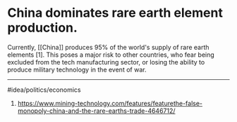 # China dominates rare earth element production.
Currently, [[China]] produces 95% of the world's supply of rare earth elements [1]. This poses a major risk to other countries, who fear being excluded from the tech manufacturing sector, or losing the ability to produce military technology in the event of war. 

---
#idea/politics/economics 

1. https://www.mining-technology.com/features/featurethe-false-monopoly-china-and-the-rare-earths-trade-4646712/